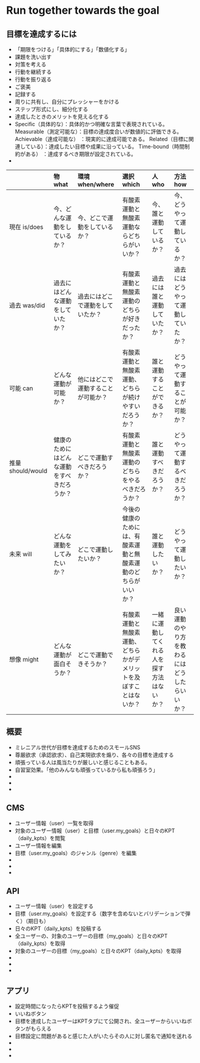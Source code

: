 # Run together towards the goal

## 目標を達成するには
- 「期限をつける」「具体的にする」「数値化する」
- 課題を洗い出す
- 対策を考える
- 行動を継続する
- 行動を振り返る
- ご褒美
- 記録する
- 周りに共有し、自分にプレッシャーをかける
- ステップ形式にし、細分化する
- 達成したときのメリットを見える化する    
- Specific（具体的な）：具体的かつ明確な言葉で表現されている。
  Measurable（測定可能な）：目標の達成度合いが数値的に評価できる。
  Achievable（達成可能な） ：現実的に達成可能である。
  Related（目標に関連している）：達成したい目標や成果に沿っている。
  Time-bound（時間制約がある） ：達成するべき期限が設定されている。
-
 	
| |物 what|環境 when/where|選択 which|人 who|方法 how|
|:----|:----|:----|:----|:----|:----|
|現在 is/does|今、どんな運動をしているか？|今、どこで運動をしているか？|有酸素運動と無酸素運動ならどちらがいいか？|今、誰と運動しているか？|今、どうやって運動しているか？|
|過去 was/did|過去にはどんな運動をしていたか？|過去にはどこで運動をしていたか？|有酸素運動と無酸素運動のどちらが好きだったか？|過去には誰と運動していたか？|過去にはどうやって運動していたか？|
|可能 can|どんな運動が可能か？|他にはどこで運動することが可能か？|有酸素運動と無酸素運動、どちらが続けやすいだろうか？|誰と運動することができるか？|どうやって運動することが可能か？|
|推量 should/would|健康のためにはどんな運動をすべきだろうか？|どこで運動すべきだろうか？|有酸素運動と無酸素運動のどちらをやるべきだろうか？|誰と運動すべきだろうか？|どうやって運動するべきだろうか？|
|未来 will|どんな運動をしてみたいか？|どこで運動したいか？|今後の健康のためには、有酸素運動と無酸素運動のどちらがいいか？|誰と運動したいか？|どうやって運動したいか？|
|想像 might|どんな運動が面白そうか？|どこで運動できそうか？|有酸素運動と無酸素運動、どちらかがデメリットを及ぼすことはないか？|一緒に運動してくれる人を探す方法はないか？|良い運動のやり方を教わるにはどうしたらいいか？|



## 概要
- ミレニアル世代が目標を達成するためのスモールSNS
- 尊厳欲求（承認欲求）、自己実現欲求を煽り、各々の目標を達成する
- 頑張っている人は風当たりが厳しいと感じることもある。
- 自習室効果。「他のみんなも頑張っているから私も頑張ろう」
- 
- 
- 


## CMS
- ユーザー情報（user）一覧を取得
- 対象のユーザー情報（user）と目標（user.my_goals）と日々のKPT（daily_kpts）を閲覧
- ユーザー情報を編集
- 目標（user.my_goals）のジャンル（genre）を編集
- 
- 
- 

## API
- ユーザー情報（user）を設定する
- 目標（user.my_goals）を設定する（数字を含めないとバリデーションで弾く）（期日も）
- 日々のKPT（daily_kpts）を投稿する
- 全ユーザーの、対象のユーザーの目標（my_goals）と日々のKPT（daily_kpts）を取得
- 対象のユーザーの目標（my_goals）と日々のKPT（daily_kpts）を取得
- 
- 
- 

## アプリ
- 設定時間になったらKPTを投稿するよう催促
- いいねボタン
- 目標を達成したユーザーはKPTタブにて公開され、全ユーザーからいいねボタンがもらえる
- 目標設定に問題があると感じた人がいたらその人に対し匿名で通知を送れる
- 
- 
- 
